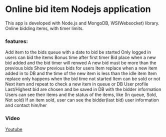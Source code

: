 # Online bid item Nodejs application

This app is developed with Node.js and MongoDB, WS(Websocket) library.
Online bidding items, with timer limits.

### features:

Add item to the bids queue with a date to bid be started
Only logged in users can bid the items
Bonus time after first timer
Bid place when a new bid added and the bid timer will renwed
A new bid must be more than the previous bids
Show previous bids for users
Item replace when a new item added in to DB and the time of the new item is less than the idle item
Item replace only happens when the bid time not started
Item can be sold or not
Next item and repeat to check a new item in queue or DB
User profile 
Last/Highest bid are chosen and be saved in DB with the bidder information
Users can see their items and the status of the items, like (In queue, Sold, Not sold)
If an item sold, user can see the bidder(last bid) user information and contact him/her





### Video

[Youtube](https://magazine-news.herokuapp.com)

